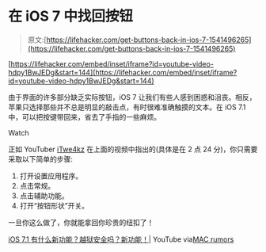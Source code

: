 # 在 iOS 7 中找回按钮

> 原文:[https://lifehacker.com/get-buttons-back-in-ios-7-1541496265](https://lifehacker.com/get-buttons-back-in-ios-7-1541496265)

 [https://lifehacker.com/embed/inset/iframe?id=youtube-video-hdpy1BwJEDg&start=144](https://lifehacker.com/embed/inset/iframe?id=youtube-video-hdpy1BwJEDg&start=144) 

由于界面的许多部分缺乏实际按钮，iOS 7 让我们有些人感到困惑和沮丧。相反，苹果只选择那些并不总是明显的敲击点，有时很难准确触摸的文本。在 iOS 7.1 中，可以把按键带回来，省去了手指的一些麻烦。

Watch

正如 YouTuber [iTwe4kz](http://www.youtube.com/user/iTwe4kz) 在上面的视频中指出的(具体是在 2 点 24 分)，你只需要采取以下简单的步骤:

1.  打开设置应用程序。
2.  点击常规。
3.  点击辅助功能。
4.  打开“按钮形状”开关。

一旦你这么做了，你就能拿回你珍贵的纽扣了！

[iOS 7.1 有什么新功能？越狱安全吗？新功能！](http://www.youtube.com/watch?v=hdpy1BwJEDg#t=144)| YouTube via[MAC rumors](http://www.macrumors.com/2014/03/10/ios-7-1-video-guide/)